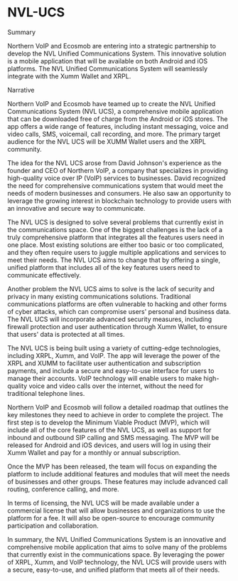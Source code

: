 # NVL-UCS

Summary

Northern VoIP and Ecosmob are entering into a strategic partnership to develop the NVL Unified Communications System. This innovative solution is a mobile application that will be available on both Android and iOS platforms. The NVL Unified Communications System will seamlessly integrate with the Xumm Wallet and XRPL.

Narrative

Northern VoIP and Ecosmob have teamed up to create the NVL Unified Communications System (NVL UCS), a comprehensive mobile application that can be downloaded free of charge from the Android or iOS stores. The app offers a wide range of features, including instant messaging, voice and video calls, SMS, voicemail, call recording, and more. The primary target audience for the NVL UCS will be XUMM Wallet users and the XRPL community.

The idea for the NVL UCS arose from David Johnson's experience as the founder and CEO of Northern VoIP, a company that specializes in providing high-quality voice over IP (VoIP) services to businesses. David recognized the need for comprehensive communications system that would meet the needs of modern businesses and consumers. He also saw an opportunity to leverage the growing interest in blockchain technology to provide users with an innovative and secure way to communicate.

The NVL UCS is designed to solve several problems that currently exist in the communications space. One of the biggest challenges is the lack of a truly comprehensive platform that integrates all the features users need in one place. Most existing solutions are either too basic or too complicated, and they often require users to juggle multiple applications and services to meet their needs. The NVL UCS aims to change that by offering a single, unified platform that includes all of the key features users need to communicate effectively.

Another problem the NVL UCS aims to solve is the lack of security and privacy in many existing communications solutions. Traditional communications platforms are often vulnerable to hacking and other forms of cyber attacks, which can compromise users' personal and business data. The NVL UCS will incorporate advanced security measures, including firewall protection and user authentication through Xumm Wallet, to ensure that users' data is protected at all times.

The NVL UCS is being built using a variety of cutting-edge technologies, including XRPL, Xumm, and VoIP. The app will leverage the power of the XRPL and XUMM to facilitate user authentication and subscription payments, and include a secure and easy-to-use interface for users to manage their accounts. VoIP technology will enable users to make high-quality voice and video calls over the internet, without the need for traditional telephone lines.

Northern VoIP and Ecosmob will follow a detailed roadmap that outlines the key milestones they need to achieve in order to complete the project. The first step is to develop the Minimum Viable Product (MVP), which will include all of the core features of the NVL UCS, as well as support for inbound and outbound SIP calling and SMS messaging. The MVP will be released for Android and iOS devices, and users will log in using their Xumm Wallet and pay for a monthly or annual subscription.

Once the MVP has been released, the team will focus on expanding the platform to include additional features and modules that will meet the needs of businesses and other groups. These features may include advanced call routing, conference calling, and more.

In terms of licensing, the NVL UCS will be made available under a commercial license that will allow businesses and organizations to use the platform for a fee. It will also be open-source to encourage community participation and collaboration.

In summary, the NVL Unified Communications System is an innovative and comprehensive mobile application that aims to solve many of the problems that currently exist in the communications space. By leveraging the power of XRPL, Xumm, and VoIP technology, the NVL UCS will provide users with a secure, easy-to-use, and unified platform that meets all of their needs.

